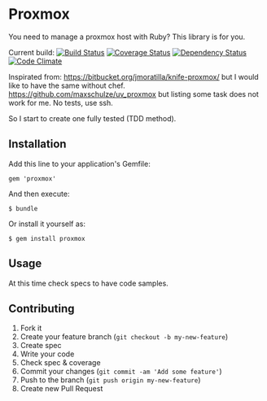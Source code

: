 # Proxmox

You need to manage a proxmox host with Ruby? This library is for you.

Current build:
[![Build Status](https://travis-ci.org/nledez/proxmox.png)](https://travis-ci.org/nledez/proxmox)
[![Coverage Status](https://coveralls.io/repos/nledez/proxmox/badge.png)](https://coveralls.io/r/nledez/proxmox)
[![Dependency Status](https://gemnasium.com/nledez/proxmox.png)](https://gemnasium.com/nledez/proxmox)
[![Code Climate](https://codeclimate.com/github/nledez/proxmox.png)](https://codeclimate.com/github/nledez/proxmox)

Inspirated from:
https://bitbucket.org/jmoratilla/knife-proxmox/ but I would like to have
the same without chef.
https://github.com/maxschulze/uv_proxmox but listing some task does not
work for me. No tests, use ssh.

So I start to create one fully tested (TDD method).


## Installation

Add this line to your application's Gemfile:

    gem 'proxmox'

And then execute:

    $ bundle

Or install it yourself as:

    $ gem install proxmox

## Usage

At this time check specs to have code samples.

## Contributing

1. Fork it
2. Create your feature branch (`git checkout -b my-new-feature`)
3. Create spec
4. Write your code
5. Check spec & coverage
6. Commit your changes (`git commit -am 'Add some feature'`)
7. Push to the branch (`git push origin my-new-feature`)
8. Create new Pull Request
